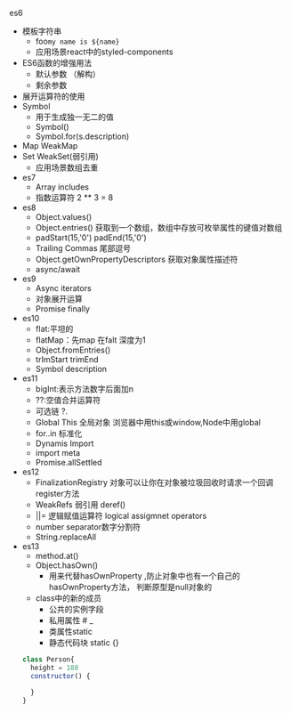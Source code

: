 es6
  - 模板字符串
    - foo`my name is ${name}`
    - 应用场景react中的styled-components
  - ES6函数的增强用法
    - 默认参数 （解构）
    - 剩余参数
  - 展开运算符的使用
  - Symbol
    - 用于生成独一无二的值
    - Symbol()
    - Symbol.for(s.description)
  - Map WeakMap
  - Set WeakSet(弱引用)
    - 应用场景数组去重
- es7
  - Array includes
  - 指数运算符   2 ** 3 = 8
- es8
  - Object.values()
  - Object.entries() 获取到一个数组，数组中存放可枚举属性的键值对数组
  - padStart(15,'0') padEnd(15,'0')
  - Trailing Commas 尾部逗号
  - Object.getOwnPropertyDescriptors 获取对象属性描述符
  - async/await
- es9
  - Async iterators
  - 对象展开运算
  - Promise finally
- es10
  - flat:平坦的
  - flatMap：先map 在falt 深度为1
  - Object.fromEntries()
  - trImStart trimEnd
  - Symbol description
- es11
  - bigInt:表示方法数字后面加n
  - ??:空值合并运算符 
  - 可选链 ?.
  - Global This 全局对象 浏览器中用this或window,Node中用global
  - for..in 标准化 
  - Dynamis Import
  - import meta
  - Promise.allSettled
- es12
  - FinalizationRegistry 对象可以让你在对象被垃圾回收时请求一个回调 register方法
  - WeakRefs 弱引用  deref()
  - ||=  逻辑赋值运算符 logical assigmnet operators
  - number separator数字分割符
  - String.replaceAll
- es13
  - method.at()
  - Object.hasOwn() 
    - 用来代替hasOwnProperty ,防止对象中也有一个自己的hasOwnProperty方法， 判断原型是null对象的
  - class中的新的成员
    - 公共的实例字段
    - 私用属性 # _
    - 类属性static
    - 静态代码块 static {}
  ```js
  class Person{
    height = 188
    constructor() {

    }
  }
  ```